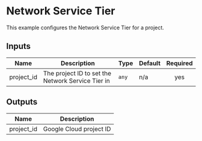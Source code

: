 #  Network Service Tier

This example configures the Network Service Tier for a project.

<!-- BEGINNING OF PRE-COMMIT-TERRAFORM DOCS HOOK -->
## Inputs

| Name | Description | Type | Default | Required |
|------|-------------|------|---------|:--------:|
| project\_id | The project ID to set the Network Service Tier in | `any` | n/a | yes |

## Outputs

| Name | Description |
|------|-------------|
| project\_id | Google Cloud project ID |

<!-- END OF PRE-COMMIT-TERRAFORM DOCS HOOK -->

